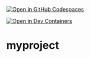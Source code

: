 [![Open in GitHub Codespaces](https://github.com/codespaces/badge.svg)](https://dadadadev-reimagined-halibut-rrxr56x6p625rw4.github.dev/)

[![Open in Dev Containers](https://img.shields.io/static/v1?label=Dev%20Containers&message=Open&color=blue&logo=visualstudiocode)](https://vscode.dev/redirect?url=vscode://ms-vscode-remote.remote-containers/cloneInVolume?url=https://github.com/dadadadev/devcon-sandbox-haskell)

# myproject
